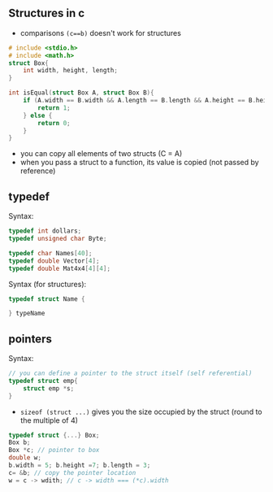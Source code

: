 Structures in c
---

- comparisons `(c==b)` doesn't work for structures 
```c
# include <stdio.h>
# include <math.h>
struct Box{
    int width, height, length;
}

int isEqual(struct Box A, struct Box B){
    if (A.width == B.width && A.length == B.length && A.height == B.height){
        return 1;
    } else {
        return 0;
    }
}
```

- you can copy all elements of two structs (C = A)
- when you pass a struct to a function, its value is copied (not passed by reference)




typedef
---


Syntax:
```c
typedef int dollars;
typedef unsigned char Byte;

typedef char Names[40];
typedef double Vector[4];
typedef double Mat4x4[4][4];

```

Syntax (for structures):
```c
typedef struct Name {

} typeName
```

pointers
---



Syntax:
```c
// you can define a pointer to the struct itself (self referential)
typedef struct emp{
    struct emp *s;
}

```

- `sizeof (struct ...)` gives you the size occupied by the struct (round to the multiple of 4)


```c
typedef struct {...} Box;
Box b;
Box *c; // pointer to box
double w;
b.width = 5; b.height =7; b.length = 3;
c= &b; // copy the pointer location
w = c -> wdith; // c -> width === (*c).width
```

